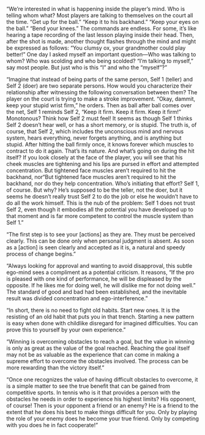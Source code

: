 “We’re interested in what is happening inside the player’s mind. Who is telling whom what? Most players are talking to themselves on the court all the time. “Get up for the ball.” “Keep it to his backhand.” “Keep your eyes on the ball.” “Bend your knees.” The commands are endless. For some, it’s like hearing a tape recording of the last lesson playing inside their head. Then, after the shot is made, another thought flashes through the mind and might be expressed as follows: “You clumsy ox, your grandmother could play better!” One day I asked myself an important question—Who was talking to whom? Who was scolding and who being scolded? “I’m talking to myself,” say most people. But just who is this “I” and who the “myself”?”

“Imagine that instead of being parts of the same person, Self 1 (teller) and Self 2 (doer) are two separate persons. How would you characterize their relationship after witnessing the following conversation between them? The player on the court is trying to make a stroke improvement. “Okay, dammit, keep your stupid wrist firm,” he orders. Then as ball after ball comes over the net, Self 1 reminds Self 2, “Keep it firm. Keep it firm. Keep it firm!” Monotonous? Think how Self 2 must feel! It seems as though Self 1 thinks Self 2 doesn’t hear well, or has a short memory, or is stupid. The truth is, of course, that Self 2, which includes the unconscious mind and nervous system, hears everything, never forgets anything, and is anything but stupid. After hitting the ball firmly once, it knows forever which muscles to contract to do it again. That’s its nature.
And what’s going on during the hit itself? If you look closely at the face of the player, you will see that his cheek muscles are tightening and his lips are pursed in effort and attempted concentration. But tightened face muscles aren’t required to hit the backhand, nor“But tightened face muscles aren’t required to hit the backhand, nor do they help concentration. Who’s initiating that effort? Self 1, of course. But why? He’s supposed to be the teller, not the doer, but it seems he doesn’t really trust Self 2 to do the job or else he wouldn’t have to do all the work himself. This is the nub of the problem: Self 1 does not trust Self 2, even though it embodies all the potential you have developed up to that moment and is far more competent to control the muscle system than Self 1.”

“The first step is to see your [actions] as they are. They must be perceived clearly. This can be done only when personal judgment is absent. As soon as a [action] is seen clearly and accepted as it is, a natural and speedy process of change begins.”

“Always looking for approval and wanting to avoid disapproval, this subtle ego-mind sees a compliment as a potential criticism. It reasons, “If the pro is pleased with one kind of performance, he will be displeased by the opposite. If he likes me for doing well, he will dislike me for not doing well.” The standard of good and bad had been established, and the inevitable result was divided concentration and ego-interference.”

“In short, there is no need to fight old habits. Start new ones. It is the resisting of an old habit that puts you in that trench. Starting a new pattern is easy when done with childlike disregard for imagined difficulties. You can prove this to yourself by your own experience.”

“Winning is overcoming obstacles to reach a goal, but the value in winning is only as great as the value of the goal reached. Reaching the goal itself may not be as valuable as the experience that can come in making a supreme effort to overcome the obstacles involved. The process can be more rewarding than the victory itself.”

“Once one recognizes the value of having difficult obstacles to overcome, it is a simple matter to see the true benefit that can be gained from competitive sports. In tennis who is it that provides a person with the obstacles he needs in order to experience his highest limits? His opponent, of course! Then is your opponent a friend or an enemy? He is a friend to the extent that he does his best to make things difficult for you. Only by playing the role of your enemy does he become your true friend. Only by competing with you does he in fact cooperate!”